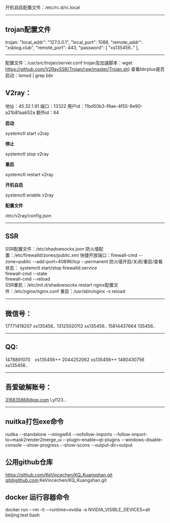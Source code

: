 开机自启配置文件：/etc/rc.d/rc.local

*************************************
## trojan配置文件

trojan:
"local_addr": "127.0.0.1",
    "local_port": 1088,
    "remote_addr": "xsblog.club",
    "remote_port": 443,
    "password": [
        "xs135456.."
    ],

*************************************
配置文件：/usr/src/trojan/server.conf
trojan及加速脚本：wget https://github.com/V2RaySSR/Trojan/raw/master/Trojan.sh)
查看bbrplus是否启动：lsmod | grep bbr

## V2ray：

地址：45.32.1.91
端口：13322
用户id：11bd50b3-f9ae-4f55-8e90-a21b81aab52a
额外id：64

**启动**

systemctl start v2ray

**停止**

systemctl stop v2ray

**重启**

systemctl restart v2ray

**开机自启**

systemctl enable v2ray

**配置文件**

/etc/v2ray/config.json
**********************************************
## SSR

SSR配置文件：/etc/shadowsocks.json
防火墙配置：/etc/firewalld/zones/public.xml
快捷开放端口：firewall-cmd --zone=public --add-port=40896/tcp --permanent
防火墙开启/关闭/重启/查看状态：
	systemctl start/stop firewalld.service	
	firewall-cmd --state		
	firewall-cmd --reload    	
SSR重启：/etc/init.d/shadowsocks restart
nginx配置文件：/etc/nginx/nginx.conf
重启：/usr/sbin/nginx -s reload

******************************************************
## 微信号：

17771419207  xs135456..
13125020112  xs135456..
15814437664  135456..

**************************************
## QQ:

1478891070　xs135456++
2044252062  xs135456++
1480430756  xs135456..

*****************************************
## 吾爱破解账号：

316835868@qq.com
Lyl123...

********************************************

## nuitka打包exe命令
nuitka --standalone --mingw64 --nofollow-imports --follow-import-to=mask2render2merge_ui --plugin-enable=qt-plugins --windows-disable-console --show-progress --show-scons --output-dir=output

## 公用github仓库
https://github.com/KeVincechen/KQ_Kuangshan.git
git@github.com:KeVincechen/KQ_Kuangshan.git

## docker 运行容器命令
docker run --rm -it --runtime=nvidia -e NVIDIA_VISIBLE_DEVICES=all beijing:test bash












